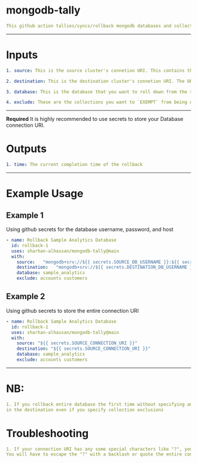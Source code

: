 
# mongodb-tally
```yml
This github action tallies/syncs/rollback mongodb databases and collections from one cluster to the other
```
************************************************************************************
# Inputs
```yml
1. source: This is the source cluster's connetion URI. This contains the host, password, and endpoint

2. destination: This is the destination cluster's connetion URI. The URI contatins the host, password, and endpoint

3. database: This is the database that you want to roll down from the source to the destination's cluster

4. exclude: These are the collections you want to `EXEMPT` from being dumped and restored to the destination cluster. By default, the entire database from source is dumped and restored in the destination cluste IF NO exclusions are stated.
```
************************************************************************************

**Required** It is highly recommended to use secrets to store your Database connection URI.

# Outputs
```yml
1. time: The current completion time of the rollback
```
************************************************************************************

# Example Usage
## Example 1
Using github secrets for the database username, password, and host
```yml
- name: Rollback Sample Analytics Database
  id: rollback-1
  uses: sharhan-alhassan/mongodb-tally@main
  with:
    source:   "mongodb+srv://${{ secrets.SOURCE_DB_USERNAME }}:${{ secrets.SOURCE_DB_PASSWORD }}@${{ secrets.SOURCE_DB_HOST }}"
    destination:   "mongodb+srv://${{ secrets.DESTINATION_DB_USERNAME }}:${{ secrets.DESTINATION_DB_PASSWORD }}@${{ secrets.DESTINATION_DB_HOST }}"
    database: sample_analytics
    exclude: accounts customers
```

## Example 2
Using github secrets to store the entire connection URI
```yml
- name: Rollback Sample Analytics Database
  id: rollback-1
  uses: sharhan-alhassan/mongodb-tally@main
  with:
    source: "${{ secrets.SOURCE_CONNECTION_URI }}"
    destination: "${{ secrets.SOURCE_CONNECTION_URI }}"
    database: sample_analytics
    exclude: accounts customers
```
************************************************************************************

# NB:
```yml
1. If you rollback entire database the first time without specifying any collection exemptions, any subsequent tallies will not override existing data 
in the destination even if you specify collection exclusions
```

# Troubleshooting 
```yml
1. If your connection URI has any some special characters like "?", you'll get the error # zsh: no matches found:
You will have to escape the "?" with a backlash or quote the entire connection URI
```